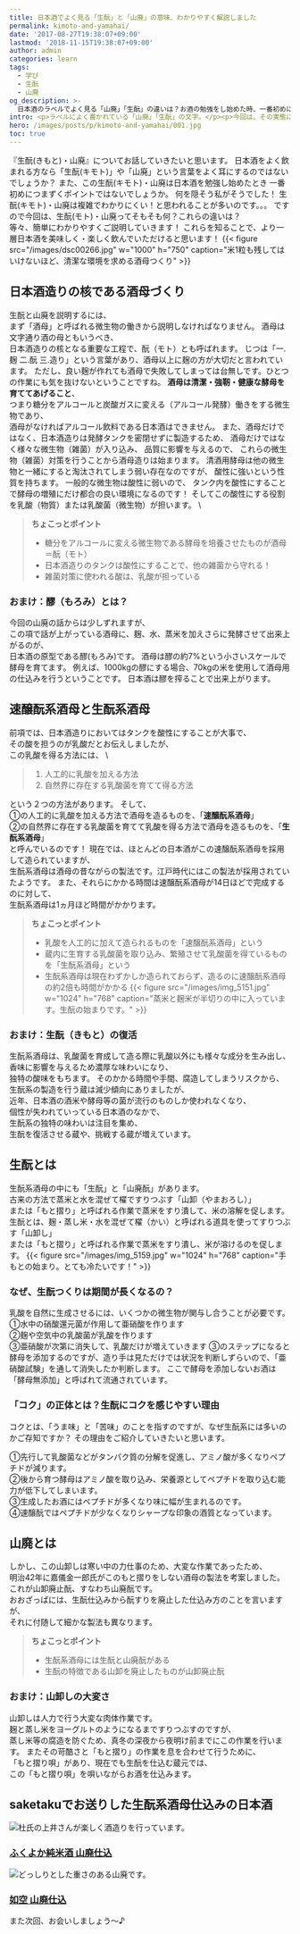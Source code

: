 ```yaml
---
title: 日本酒でよく見る「生酛」と「山廃」の意味、わかりやすく解説しました
permalink: kimoto-and-yamahai/
date: '2017-08-27T19:38:07+09:00'
lastmod: '2018-11-15T19:38:07+09:00'
author: admin
categories: learn
tags:
  - 学び
  - 生酛
  - 山廃
og_description: >-
  日本酒のラベルでよく見る「山廃」「生酛」の違いは？お酒の勉強をし始めた時、一番初めに壁につまづくポイントなのではないでしょうか。そもそもの違いや存在など簡単にわかりやすくご説明していきます！まずは酒母の話をしなければ始まりません。微生物が関わり合って出来ているのです。米を潰して微生物が住みやすい環境を作り上げること。何種類もの微生物が関わることで杜氏がしっかりと管理しなければできることはありません。もともとの日本酒造りは生酛系しかありませんでした。そのヒミツを小さな菌たちが創り上げていると思うととても不思議ですね。
intro: <p>ラベルによく書かれている「山廃」「生酛」の文字。</p><p>今回は、その実態に詳しく迫ってみます。</p>
hero: /images/posts/p/kimoto-and-yamahai/001.jpg
toc: true
---
```

『生酛(きもと)・山廃』についてお話していきたいと思います。
日本酒をよく飲まれる方なら「生酛(キモト)」や「山廃」という言葉をよく耳にするのではないでしょうか？
また、この生酛(キモト)・山廃は日本酒を勉強し始めたとき
一番初めにつまずくポイントではないでしょうか。
何を隠そう私がそうでした！
生酛(キモト)・山廃は複雑でわかりにくい！と思われることが多いのです。。。
ですので今回は、生酛(モト)・山廃ってそもそも何？これらの違いは？\
等々、簡単にわかりやすくご説明していきます！
これらを知ることで、より一層日本酒を美味しく・楽しく飲んでいただけると思います！
{{< figure src="/images/dsc00266.jpg" w="1000" h="750" caption="米1粒も残してはいけないほど、清潔な環境を求める酒母つくり" >}}
## 日本酒造りの核である酒母づくり
生酛と山廃を説明するには、\
まず「酒母」と呼ばれる微生物の働きから説明しなければなりません。
酒母は文字通り酒の母ともいうべき、\
日本酒造りの核となる重要な工程で、酛（モト）とも呼ばれます。
じつは「一.麹 二.酛 三.造り」という言葉があり、酒母以上に麹の方が大切だと言われています。
ただし、良い麹が作れても酒母で失敗してしまっては台無しです。ひとつの作業にも気を抜けないということですね。
**酒母は清潔・強靭・健康な酵母を育ててあげること**、\
つまり糖分をアルコールと炭酸ガスに変える（アルコール発酵）働きをする微生物であり、\
酒母がなければアルコール飲料である日本酒はできません。
また、酒母だけではなく、日本酒造りは発酵タンクを密閉せずに製造するため、
酒母だけではなく様々な微生物（雑菌）が入り込み、
品質に影響を与えるので、
これらの微生物（雑菌）対策を行うことから酒母造りは始まります。
清酒用酵母は他の微生物と一緒にすると淘汰されてしまう弱い存在なのですが、
酸性に強いという性質を持ちます。
一般的な微生物は酸性に弱いので、
タンク内を酸性にすることで酵母の増殖にだけ都合の良い環境になるのです！
そしてこの酸性にする役割を乳酸（物質）または乳酸菌（微生物）が担います。  \
> **ちょこっとポイント**
>
> * 糖分をアルコールに変える微生物である酵母を培養させたものが酒母＝酛（モト）
> * 日本酒造りのタンクは酸性にすることで、他の雑菌から守れる！
> * 雑菌対策に使われる酸は、乳酸が担っている
### おまけ：醪（もろみ）とは？
今回の山廃の話からは少しずれますが、\
この項で話が上がっている酒母に、麹、水、蒸米を加えさらに発酵させて出来上がるのが、\
日本酒の原型である醪(もろみ)です。
酒母は醪の約7%という小さいスケールで酵母を育てます。
例えば、1000kgの醪にする場合、70kgの米を使用して酒母用の仕込みを行うということです。
日本酒は醪を搾ることで出来上がります。
## 速醸酛系酒母と生酛系酒母
前項では、日本酒造りにおいてはタンクを酸性にすることが大事で、\
その酸を担うのが乳酸だとお伝えしましたが、\
この乳酸を得る方法には、  \

> 1. 人工的に乳酸を加える方法
> 2. 自然界に存在する乳酸菌を育てて得る方法

という２つの方法があります。
そして、\
①の人工的に乳酸を加える方法で酒母を造るものを、「**速醸酛系酒母**」\
②の自然界に存在する乳酸菌を育てて乳酸を得る方法で酒母を造るものを、「**生酛系酒母**」\
と呼んでいるのです！
現在では、ほとんどの日本酒がこの速醸酛系酒母を採用して造られていますが、\
生酛系酒母は酒母の昔ながらの製法です。江戸時代にはこの製法が採用されていたようです。
また、それらにかかる時間は速醸酛系酒母が14日ほどで完成するのに対して、\
生酛系酒母は1ヵ月ほど時間がかかります。

> **ちょこっとポイント**
>
> * 乳酸を人工的に加えて造られるものを「速醸酛系酒母」という
> * 蔵内に生育する乳酸菌を取り込み、繁殖させて乳酸菌を得ているものを「生酛系酒母」という
> * 生酛系酒母は現在わずかしか造られておらず、造るのに速醸酛系酒母の約2倍も時間がかかる
{{< figure src="/images/img_5151.jpg" w="1024" h="768" caption="蒸米と麹米が半切りの中に入っています。生酛の始まりです。" >}}

### おまけ：生酛（きもと）の復活
生酛系酒母は、乳酸菌を育成して造る際に乳酸以外にも様々な成分を生み出し、\
香味に影響を与えるため濃厚な味わいになり、\
独特の酸味をもちます。
そのかかる時間や手間、腐造してしまうリスクから、\
生酛系の製造を行う蔵は減少傾向にありましたが、\
近年、日本酒の酒米や酵母等の菌が流行のものしか使われなくなり、\
個性が失われていっている日本酒のなかで、\
生酛系の独特の味わいは注目を集め、\
生酛を復活させる蔵や、挑戦する蔵が増えています。
## 生酛とは
生酛系酒母の中にも「生酛」と「山廃酛」があります。\
古来の方法で蒸米と水を混ぜて櫂ですりつぶす「山卸（やまおろし）」\
または「もと摺り」と呼ばれる作業で蒸米をすり潰して、米の溶解を促します。
生酛とは、麹・蒸し米・水を混ぜて櫂（かい）と呼ばれる道具を使ってすりつぶす「山卸し」\
または「もと摺り」と呼ばれる作業で蒸米をすり潰し、米が溶けるのを促します。
{{< figure src="/images/img_5159.jpg" w="1024" h="768" caption="手もとの始まり。とても冷たいです！" >}}
### なぜ、生酛つくりは期間が長くなるの？
乳酸を自然に生成させるには、いくつかの微生物が関与し合うことが必要です。\
①水中の硝酸還元菌が作用して亜硝酸を作ります\
②麹や空気中の乳酸菌が乳酸を作ります\
③亜硝酸が次第に消失して、乳酸だけが増えていきます
③のステップになると酵母を添加するのですが、造り手は見ただけでは状況を判断しずらいので、「亜硝酸試験」を通して消失したか判断します。
ここで酵母を添加しないお酒は「酵母無添加」と呼ばれて流通されています。
### 「コク」の正体とは？生酛にコクを感じやすい理由
コクとは、「うま味」と「苦味」のことを指すのですが、なぜ生酛系には多いのかご存知ですか？
その理由をご紹介していきたいと思います。

①先行して乳酸菌などがタンパク質の分解を促進し、アミノ酸が多くなりペプチドが減ります。\
②後から育つ酵母はアミノ酸を取り込み、栄養源としてペプチドを取り込む能力が低下してしまいます。\
③生成したお酒にはペプチドが多くなり味に幅が生まれるのです。\
④速醸酛ではペプチドが少なくなりシャープな印象の酒質となっています。

## 山廃とは
しかし、この山卸しは寒い中の力仕事のため、大変な作業であったため、\
明治42年に嘉儀金一郎氏がこのもと摺りをしない酒母の製法を考案しました。
これが山卸廃止酛、すなわち山廃酛です。\
おおざっぱには、生酛仕込みから酛すりを廃止した仕込み方のことを言いますが、\
それに付随して細かな製法も異なります。

> **ちょこっとポイント**
>
> * 生酛系酒母には生酛と山廃酛がある
> * 生酛の特徴である山卸を廃止したものが山卸廃止酛
### おまけ：山卸しの大変さ
山卸しは人力で行う大変な肉体作業です。\
麹と蒸し米をヨーグルトのようになるまですりつぶすのですが、\
蒸し米等の腐造を防ぐため、真冬の深夜から夜明け前までにこの作業を行います。
またその苛酷さと「もと摺り」の作業を息を合わせて行うために、\
「もと摺り唄」があり、現在でも生酛を仕込む蔵元では、\
この「もと摺り唄」を唄いながらお酒を仕込みます。
## saketakuでお送りした生酛系酒母仕込みの日本酒
![杜氏の上井さんが楽しく酒造りを行っています。](/images/2018-09-11-08.47.46-1.jpg)
### [ふくよか純米酒 山廃仕込](/p/joku-fukuyoka-junmaishu-yamahai)
![どっしりとした重さのある山廃です。](/images/00100dportrait_00100_burst20180911113432849_cover-02.jpeg)
### [如空 山廃仕込](/p/joku-yamahai)
また次回、お会いしましょう〜♪

